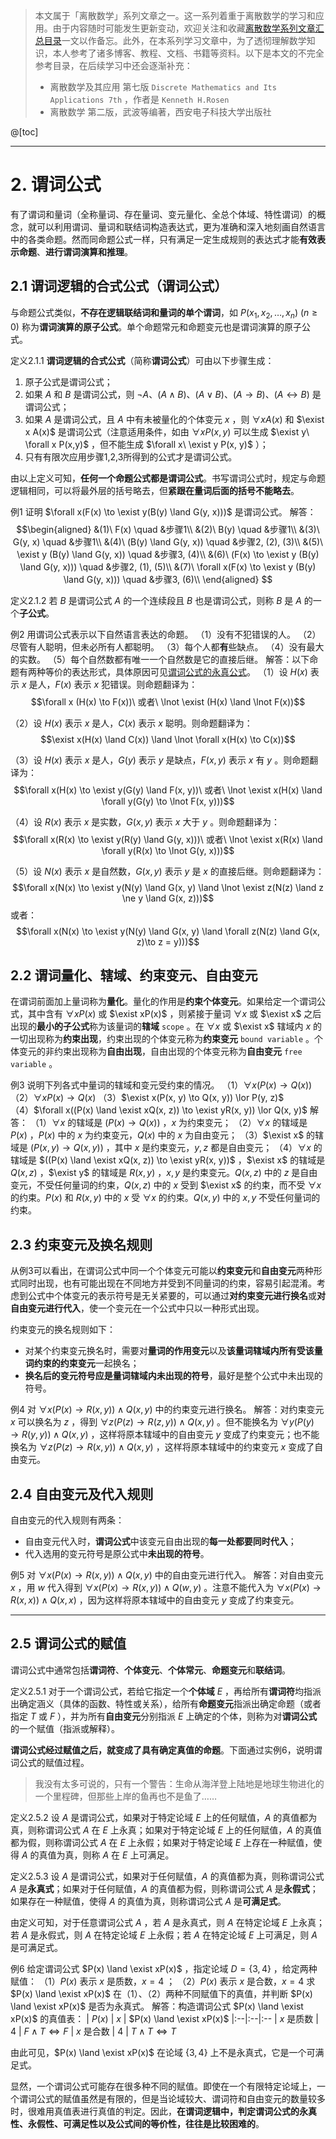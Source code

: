   > 本文属于「离散数学」系列文章之一。这一系列着重于离散数学的学习和应用。由于内容随时可能发生更新变动，欢迎关注和收藏[离散数学系列文章汇总目录](https://memcpy0.blog.csdn.net/article/details/119997004)一文以作备忘。此外，在本系列学习文章中，为了透彻理解数学知识，本人参考了诸多博客、教程、文档、书籍等资料。以下是本文的不完全参考目录，在后续学习中还会逐渐补充：
> - 离散数学及其应用 第七版 `Discrete Mathematics and Its Applications 7th` ，作者是 `Kenneth H.Rosen` 
> - 离散数学 第二版，武波等编著，西安电子科技大学出版社

@[toc]

---
# 2. 谓词公式
有了谓词和量词（全称量词、存在量词、变元量化、全总个体域、特性谓词）的概念，就可以利用谓词、量词和联结词构造表达式，更为准确和深入地刻画自然语言中的各类命题。然而同命题公式一样，只有满足一定生成规则的表达式才能**有效表示命题**、**进行谓词演算和推理**。
## 2.1 谓词逻辑的合式公式（谓词公式）
与命题公式类似，**不存在逻辑联结词和量词的单个谓词**，如 $P(x_1, x_2, \dots, x_n)\ (n \ge 0)$ 称为**谓词演算的原子公式**。单个命题常元和命题变元也是谓词演算的原子公式。

定义2.1.1 **谓词逻辑的合式公式**（简称**谓词公式**）可由以下步骤生成：
1. 原子公式是谓词公式；
2. 如果 $A$ 和 $B$ 是谓词公式，则 $\lnot A$、$(A\land B)$、$(A\lor B)$、$(A \to B)$、$(A \leftrightarrow B)$ 是谓词公式；
3. 如果 $A$ 是谓词公式，且 $A$ 中有未被量化的个体变元 $x$ ，则 $\forall xA(x)$ 和 $\exist x A(x)$ 是谓词公式（注意适用条件，如由 $\forall xP(x,y)$ 可以生成 $\exist y\ \forall x P(x,y)$ ，但不能生成 $\forall x\ \exist y P(x, y)$ ）；
4. 只有有限次应用步骤1,2,3所得到的公式才是谓词公式。

由以上定义可知，**任何一个命题公式都是谓词公式**。书写谓词公式时，规定与命题逻辑相同，可以将最外层的括号略去，但**紧跟在量词后面的括号不能略去**。

例1 证明 $\forall x(F(x) \to \exist y(B(y) \land G(y, x)))$ 是谓词公式。
解答：
$$\begin{aligned}
&(1)\ F(x) \quad &步骤1\\
&(2)\ B(y) \quad &步骤1\\
&(3)\ G(y, x) \quad &步骤1\\
&(4)\ (B(y) \land G(y, x)) \quad &步骤2, (2), (3)\\
&(5)\ \exist y (B(y) \land G(y, x)) \quad &步骤3, (4)\\
&(6)\ (F(x) \to \exist y (B(y) \land G(y, x))) \quad &步骤2, (1), (5)\\
&(7)\ \forall x(F(x) \to \exist y (B(y) \land G(y, x))) \quad &步骤3, (6)\\
\end{aligned}
$$

定义2.1.2 若 $B$ 是谓词公式 $A$ 的一个连续段且 $B$ 也是谓词公式，则称 $B$ 是 $A$ 的一个**子公式**。

例2 用谓词公式表示以下自然语言表达的命题。
（1）没有不犯错误的人。
（2）尽管有人聪明，但未必所有人都聪明。
（3）每个人都**有**些缺点。
（4）没有最大的实数。
（5）每个自然数都有唯一一个自然数是它的直接后继。
解答：以下命题有两种等价的表达形式，具体原因可见[谓词公式的永真公式](https://memcpy0.blog.csdn.net/article/details/120764757)。
（1）设 $H(x)$ 表示 $x$ 是人，$F(x)$ 表示 $x$ 犯错误。则命题翻译为：
$$\forall x (H(x) \to F(x))\ 或者\ \lnot \exist (H(x) \land \lnot F(x))$$

（2）设 $H(x)$ 表示 $x$ 是人，$C(x)$ 表示 $x$ 聪明。则命题翻译为： $$\exist x(H(x) \land C(x)) \land \lnot \forall x(H(x) \to C(x))$$ 

（3）设 $H(x)$ 表示 $x$ 是人，$G(y)$ 表示 $y$ 是缺点，$F(x, y)$ 表示 $x$ 有 $y$ 。则命题翻译为： $$\forall x(H(x) \to \exist y(G(y) \land F(x, y))\ 或者\ \lnot \exist x(H(x) \land \forall y(G(y) \to \lnot F(x, y)))$$ 

（4）设 $R(x)$ 表示 $x$ 是实数，$G(x, y)$ 表示 $x$ 大于 $y$ 。则命题翻译为： $$\forall x(R(x) \to \exist y(R(y) \land G(y, x)))\ 或者\ \lnot \exist x(R(x) \land \forall y(R(x) \to \lnot G(y, x)))$$

（5）设 $N(x)$ 表示 $x$ 是自然数，$G(x, y)$ 表示 $y$ 是 $x$ 的直接后继。则命题翻译为：$$\forall x(N(x) \to \exist y(N(y) \land G(x, y) \land \lnot \exist z(N(z) \land z \ne y \land G(x, z)))$$
或者：$$\forall x(N(x) \to \exist y(N(y) \land G(x, y) \land \forall z(N(z) \land G(x, z)\to z = y)))$$

## 2.2 谓词量化、辖域、约束变元、自由变元
在谓词前面加上量词称为**量化**。量化的作用是**约束个体变元**。如果给定一个谓词公式，其中含有 $\forall xP(x)$ 或 $\exist xP(x)$ ，则紧接于量词 $\forall x$ 或 $\exist x$ 之后出现的**最小的子公式**称为该量词的**辖域** `scope` 。在 $\forall x$ 或 $\exist x$ 辖域内 $x$ 的一切出现称为**约束出现**，约束出现的个体变元称为**约束变元** `bound variable` 。个体变元的非约束出现称为**自由出现**，自由出现的个体变元称为**自由变元** `free variable` 。

例3 说明下列各式中量词的辖域和变元受约束的情况。
（1）$\forall x(P(x) \to Q(x))$ 
（2）$\forall xP(x) \to Q(x)$ 
（3）$\exist x(P(x, y) \to Q(x, y)) \lor P(y, z)$ 
（4）$\forall x((P(x) \land \exist xQ(x, z)) \to \exist yR(x, y)) \lor Q(x, y)$
解答：
（1）$\forall x$ 的辖域是 $(P(x) \to Q(x))$ ，$x$ 为约束变元；
（2）$\forall x$ 的辖域是 $P(x)$ ，$P(x)$ 中的 $x$ 为约束变元，$Q(x)$ 中的 $x$ 为自由变元；
（3）$\exist x$ 的辖域是 $(P(x, y) \to Q(x, y))$ ，其中 $x$ 是约束变元，$y, z$ 都是自由变元；
（4）$\forall x$ 的辖域是 $((P(x) \land \exist xQ(x, z)) \to \exist yR(x, y))$ ，$\exist x$ 的辖域是 $Q(x, z)$ ，$\exist y$ 的辖域是 $R(x, y)$ ，$x, y$ 是约束变元。$Q(x, z)$ 中的  $z$ 是自由变元，不受任何量词的约束，$Q(x, z)$ 中的 $x$ 受到 $\exist x$ 的约束，而不受 $\forall x$ 的约束。$P(x)$ 和 $R(x, y)$ 中的 $x$ 受 $\forall x$ 的约束。$Q(x, y)$ 中的 $x, y$ 不受任何量词的约束。

## 2.3 约束变元及换名规则

从例3可以看出，在谓词公式中同一个个体变元可能以**约束变元**和**自由变元**两种形式同时出现，也有可能出现在不同地方并受到不同量词的约束，容易引起混淆。考虑到公式中个体变元的表示符号是无关紧要的，可以通过**对约束变元进行换名**或**对自由变元进行代入**，使一个变元在一个公式中只以一种形式出现。

约束变元的换名规则如下：
- 对某个约束变元换名时，需要对**量词的作用变元**以及**该量词辖域内所有受该量词约束的约束变元**一起换名；
- **换名后的变元符号应是量词辖域内未出现的符号**，最好是整个公式中未出现的符号。

例4 对 $\forall x(P(x) \to R(x, y)) \land Q(x, y)$ 中的约束变元进行换名。
解答：对约束变元 $x$ 可以换名为 $z$ ，得到 $\forall z(P(z) \to R(z, y)) \land Q(x, y)$ 。但不能换名为 $\forall y(P(y) \to R(y, y)) \land Q(x, y)$ ，这样将原本辖域中的自由变元 $y$ 变成了约束变元；也不能换名为 $\forall z(P(z) \to R(x, y)) \land Q(x, y)$ ，这样将原本辖域中的约束变元 $x$ 变成了自由变元。

## 2.4 自由变元及代入规则
自由变元的代入规则有两条：
- 自由变元代入时，**谓词公式**中该变元自由出现的**每一处都要同时代入**；
- 代入选用的变元符号是原公式中**未出现的符号**。


例5 对 $\forall x(P(x) \to R(x, y)) \land Q(x, y)$ 中的自由变元进行代入。
解答：对自由变元 $x$ ，用 $w$ 代入得到 $\forall x(P(x) \to R(x, y)) \land Q(w, y)$ 。注意不能代入为 $\forall x(P(x) \to R(x, x)) \land Q(x, x)$ ，因为这样将原本辖域中的自由变元 $y$ 变成了约束变元。


---
## 2.5 谓词公式的赋值
谓词公式中通常包括**谓词符**、**个体变元**、**个体常元**、**命题变元**和**联结词**。

定义2.5.1 对于一个谓词公式，若给它指定一个**个体域** $E$ ，再给所有**谓词符**均指派出确定涵义（具体的函数、特性或关系），给所有**命题变元**指派出确定命题（或者指定 $T$ 或 $F$ ），并为所有**自由变元**分别指派 $E$ 上确定的个体，则称为对**谓词公式**的一个赋值（指派或解释）。

**谓词公式经过赋值之后，就变成了具有确定真值的命题**。下面通过实例6，说明谓词公式的赋值过程。
> 我没有太多可说的，只有一个警告：生命从海洋登上陆地是地球生物进化的一个里程碑，但那些上岸的鱼再也不是鱼了……

定义2.5.2 设 $A$ 是谓词公式，如果对于特定论域 $E$ 上的任何赋值，$A$ 的真值都为真，则称谓词公式 $A$ 在 $E$ 上永真；如果对于特定论域 $E$ 上的任何赋值，$A$ 的真值都为假，则称谓词公式 $A$ 在 $E$ 上永假；如果对于特定论域 $E$ 上存在一种赋值，使得 $A$ 的真值为真，则称 $A$ 在 $E$ 上可满足。

定义2.5.3 设 $A$ 是谓词公式，如果对于任何赋值，$A$ 的真值都为真，则称谓词公式 $A$ 是**永真式**；如果对于任何赋值，$A$ 的真值都为假，则称谓词公式 $A$ 是**永假式**；如果存在一种赋值，使得 $A$ 的真值为真，则称谓词公式 $A$ 是**可满足式**。

由定义可知，对于任意谓词公式 $A$ ，若 $A$ 是永真式，则 $A$ 在特定论域 $E$ 上永真；若 $A$ 是永假式，则 $A$ 在特定论域 $E$ 上永假；若 $A$ 在特定论域 $E$ 上可满足，则 $A$ 是可满足式。

例6 给定谓词公式 $P(x) \land \exist xP(x)$ ，指定论域 $D = \{3, 4\}$ ，给定两种赋值：
（1）$P(x)$ 表示 $x$ 是质数，$x = 4$ ；
（2）$P(x)$ 表示 $x$ 是合数，$x = 4$ 
求 $P(x) \land \exist xP(x)$ 在（1）、（2）两种不同赋值下的真值，并判断 $P(x) \land \exist xP(x)$ 是否为永真式。
解答：构造谓词公式 $P(x) \land \exist xP(x)$ 的真值表：
| $P(x)$ | $x$ | $P(x) \land \exist xP(x)$ 
|:--|:--|:--
| $x$ 是质数 | 4 | $F \land T \Leftrightarrow F$ 
| $x$ 是合数 | 4 | $T \land T\Leftrightarrow T$ 

由此可见，$P(x) \land \exist xP(x)$ 在论域 $\{3, 4\}$ 上不是永真式，它是一个可满足式。

显然，一个谓词公式可能存在很多种不同的赋值。即使在一个有限特定论域上，一个谓词公式的赋值虽然是有限的，但是当论域较大、谓词符和自由变元的数量较多时，很难用真值表进行真值的判定。因此，**在谓词逻辑中，判定谓词公式的永真性、永假性、可满足性以及公式间的等价性，往往是比较困难的**。
